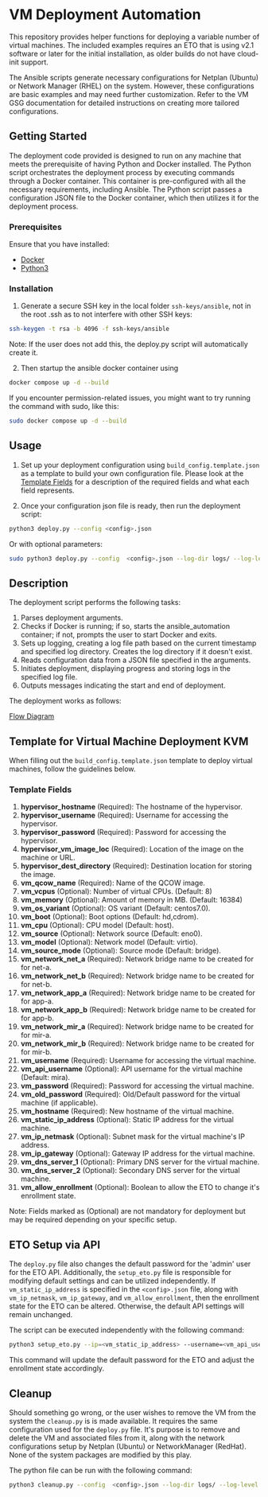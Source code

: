 # VM Deployment Automation

This repository provides helper functions for deploying a variable number of virtual machines. The included examples requires an ETO that is using v2.1 software or later for the initial installation, as older builds do not have cloud-init support.

The Ansible scripts generate necessary configurations for Netplan (Ubuntu) or Network Manager (RHEL) on the system. However, these configurations are basic examples and may need further customization. Refer to the VM GSG documentation for detailed instructions on creating more tailored configurations.

## Getting Started

The deployment code provided is designed to run on any machine that meets the prerequisite of having Python and Docker installed. The Python script orchestrates the deployment process by executing commands through a Docker container. This container is pre-configured with all the necessary requirements, including Ansible. The Python script passes a configuration JSON file to the Docker container, which then utilizes it for the deployment process.

### Prerequisites

Ensure that you have installed:

- [Docker](https://docs.docker.com/get-docker/)
- [Python3](https://www.python.org/downloads/)

### Installation

1. Generate a secure SSH key in the local folder `ssh-keys/ansible`, not in the root .ssh as to not interfere with other SSH keys:

```bash
ssh-keygen -t rsa -b 4096 -f ssh-keys/ansible
```

Note: If the user does not add this, the deploy.py script will automatically create it.

2. Then startup the ansible docker container using

```bash
docker compose up -d --build
```
If you encounter permission-related issues, you might want to try running the command with sudo, like this:
```bash
sudo docker compose up -d --build
```

## Usage

1. Set up your deployment configuration using `build_config.template.json` as a template to build your own configuration file. Please look at the [Template Fields](/ansible_automation/README.md#template-fields) for a description of the required fields and what each field represents.

2. Once your configuration json file is ready, then run the deployment script:

```bash
python3 deploy.py --config <config>.json
```
Or with optional parameters:

```bash
sudo python3 deploy.py --config  <config>.json --log-dir logs/ --log-level INFO --allow-enrollment True
```

## Description
The deployment script performs the following tasks:

1. Parses deployment arguments.
2. Checks if Docker is running; if so, starts the ansible_automation container; if not, prompts the user to start Docker and exits.
3. Sets up logging, creating a log file path based on the current timestamp and specified log directory.
Creates the log directory if it doesn't exist.
4. Reads configuration data from a JSON file specified in the arguments.
5. Initiates deployment, displaying progress and storing logs in the specified log file.
6. Outputs messages indicating the start and end of deployment.

The deployment works as follows:

[Flow Diagram](https://github.com/mirasecurity/automation/blob/master/ansible_automation/flow-chart.jpg?raw=true)


## Template for Virtual Machine Deployment KVM

When filling out the `build_config.template.json` template to deploy virtual machines, follow the guidelines below.

### Template Fields

1. **hypervisor_hostname** (Required): The hostname of the hypervisor.
2. **hypervisor_username** (Required): Username for accessing the hypervisor.
3. **hypervisor_password** (Required): Password for accessing the hypervisor.
4. **hypervisor_vm_image_loc** (Required): Location of the image on the machine or URL.
5. **hypervisor_dest_directory** (Required): Destination location for storing the image.
6. **vm_qcow_name** (Required): Name of the QCOW image.
7. **vm_vcpus** (Optional): Number of virtual CPUs. (Default: 8)
8. **vm_memory** (Optional): Amount of memory in MB. (Default: 16384)
9. **vm_os_variant** (Optional): OS variant (Default: centos7.0).
10. **vm_boot** (Optional): Boot options (Default: hd,cdrom).
11. **vm_cpu** (Optional): CPU model (Default: host).
12. **vm_source** (Optional): Network source (Default: eno0).
13. **vm_model** (Optional): Network model (Default: virtio).
14. **vm_source_mode** (Optional): Source mode (Default: bridge).
15. **vm_network_net_a** (Required): Network bridge name to be created for for net-a.
16. **vm_network_net_b** (Required): Network bridge name to be created for for net-b.
17. **vm_network_app_a** (Required): Network bridge name to be created for for app-a.
18. **vm_network_app_b** (Required): Network bridge name to be created for for app-b.
19. **vm_network_mir_a** (Required): Network bridge name to be created for for mir-a.
20. **vm_network_mir_b** (Required): Network bridge name to be created for for mir-b.
21. **vm_username** (Required): Username for accessing the virtual machine.
22. **vm_api_username** (Optional): API username for the virtual machine (Default: mira).
23. **vm_password** (Required): Password for accessing the virtual machine.
24. **vm_old_password** (Required): Old/Default password for the virtual machine (if applicable).
25. **vm_hostname** (Required): New hostname of the virtual machine.
26. **vm_static_ip_address** (Optional): Static IP address for the virtual machine.
27. **vm_ip_netmask** (Optional): Subnet mask for the virtual machine's IP address.
28. **vm_ip_gateway** (Optional): Gateway IP address for the virtual machine.
29. **vm_dns_server_1** (Optional): Primary DNS server for the virtual machine.
30. **vm_dns_server_2** (Optional): Secondary DNS server for the virtual machine.
31. **vm_allow_enrollment** (Optional): Boolean to allow the ETO to change it's enrollment state.

Note: Fields marked as (Optional) are not mandatory for deployment but may be required depending on your specific setup.


## ETO Setup via API

The `deploy.py` file also changes the default password for the 'admin' user for the ETO API. Additionally, the `setup_eto.py` file is responsible for modifying default settings and can be utilized independently. If `vm_static_ip_address` is specified in the `<config>.json` file, along with `vm_ip_netmask`, `vm_ip_gateway`, and `vm_allow_enrollment`, then the enrollment state for the ETO can be altered. Otherwise, the default API settings will remain unchanged.

The script can be executed independently with the following command:

```bash
python3 setup_eto.py --ip=<vm_static_ip_address> --username=<vm_api_username> --old_password=<vm_old_password> --password=<vm_password> --allow-enrollment=<vm_allow_enrollment>
```

This command will update the default password for the ETO and adjust the enrollment state accordingly.


## Cleanup

Should something go wrong, or the user wishes to remove the VM from the system the `cleanup.py` is is made available. It requires the same configuration used for the `deploy.py` file. It's purpose is to remove and delete the VM and associated files from it, along with the network configurations setup by Netplan (Ubuntu) or NetworkManager (RedHat). None of the system packages are modified by this play.

The python file can be run with the following command:

```bash
python3 cleanup.py --config  <config>.json --log-dir logs/ --log-level INFO
```
